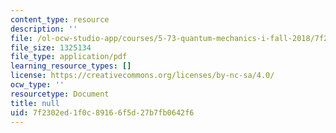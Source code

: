 ```yaml
---
content_type: resource
description: ''
file: /ol-ocw-studio-app/courses/5-73-quantum-mechanics-i-fall-2018/7f2302ed1f0c89166f5d27b7fb0642f6_MIT5_73F18_Lec30.pdf
file_size: 1325134
file_type: application/pdf
learning_resource_types: []
license: https://creativecommons.org/licenses/by-nc-sa/4.0/
ocw_type: ''
resourcetype: Document
title: null
uid: 7f2302ed-1f0c-8916-6f5d-27b7fb0642f6
---
```

